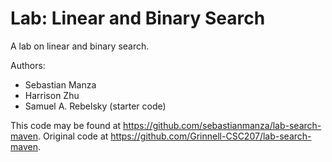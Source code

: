 # Lab: Linear and Binary Search

A lab on linear and binary search.

Authors:

* Sebastian Manza
* Harrison Zhu
* Samuel A. Rebelsky (starter code)

This code may be found at <https://github.com/sebastianmanza/lab-search-maven>. Original code at <https://github.com/Grinnell-CSC207/lab-search-maven>.
